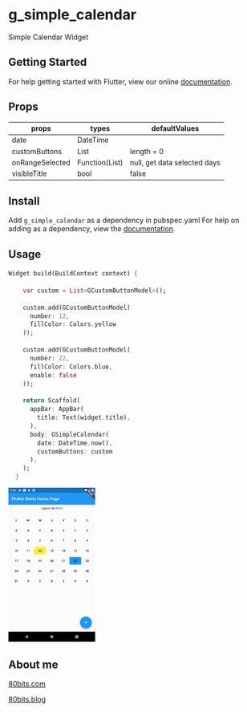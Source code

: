 # g_simple_calendar

Simple Calendar Widget 

## Getting Started

For help getting started with Flutter, view our online [documentation](https://flutter.io/).

## Props

| props           | types                    | defaultValues                |
| --------------- | ------------------------ | ---------------------------- |
| date            | DateTime                 |                              |
| customButtons   | List<GCustomButtonModel> | length = 0                   |
| onRangeSelected | Function(List<int>)      | null, get data selected days |
| visibleTitle    | bool                     | false                        |

## Install

Add `g_simple_calendar` as a dependency in pubspec.yaml For help on adding as a dependency, view the [documentation](https://flutter.io/using-packages/).

## Usage

```dart
Widget build(BuildContext context) {
    
    var custom = List<GCustomButtonModel>();

    custom.add(GCustomButtonModel(
      number: 12,
      fillColor: Colors.yellow
    ));

    custom.add(GCustomButtonModel(
      number: 22,
      fillColor: Colors.blue,
      enable: false
    ));
    
    return Scaffold(
      appBar: AppBar(
        title: Text(widget.title),
      ),
      body: GSimpleCalendar(
        date: DateTime.now(),
        customButtons: custom
      ),
    );
  }
```

<img src="screenshot1.png" alt="screenshot1" style="zoom:30%;" />

## About me

[80bits.com](https://80bits.com)

[80bits.blog](https://80bits.blog)

